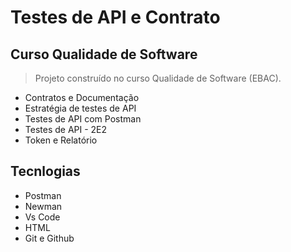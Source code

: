 # Testes de API e Contrato

## Curso Qualidade de Software

>Projeto construído no curso Qualidade de Software (EBAC).


- Contratos e Documentação
- Estratégia de testes de API
- Testes de API com Postman
- Testes de API - 2E2
- Token e Relatório

## Tecnlogias

- Postman
- Newman
- Vs Code
- HTML
- Git e Github
